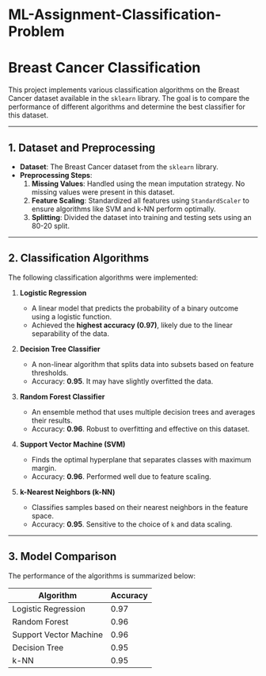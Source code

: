 # ML-Assignment-Classification-Problem

# Breast Cancer Classification

This project implements various classification algorithms on the Breast Cancer dataset available in the `sklearn` library. The goal is to compare the performance of different algorithms and determine the best classifier for this dataset.

---

## **1. Dataset and Preprocessing**

- **Dataset**: The Breast Cancer dataset from the `sklearn` library.
- **Preprocessing Steps**:
  1. **Missing Values**: Handled using the mean imputation strategy. No missing values were present in this dataset.
  2. **Feature Scaling**: Standardized all features using `StandardScaler` to ensure algorithms like SVM and k-NN perform optimally.
  3. **Splitting**: Divided the dataset into training and testing sets using an 80-20 split.

---

## **2. Classification Algorithms**

The following classification algorithms were implemented:

1. **Logistic Regression**
   - A linear model that predicts the probability of a binary outcome using a logistic function.
   - Achieved the **highest accuracy (0.97)**, likely due to the linear separability of the data.

2. **Decision Tree Classifier**
   - A non-linear algorithm that splits data into subsets based on feature thresholds.
   - Accuracy: **0.95**. It may have slightly overfitted the data.

3. **Random Forest Classifier**
   - An ensemble method that uses multiple decision trees and averages their results.
   - Accuracy: **0.96**. Robust to overfitting and effective on this dataset.

4. **Support Vector Machine (SVM)**
   - Finds the optimal hyperplane that separates classes with maximum margin.
   - Accuracy: **0.96**. Performed well due to feature scaling.

5. **k-Nearest Neighbors (k-NN)**
   - Classifies samples based on their nearest neighbors in the feature space.
   - Accuracy: **0.95**. Sensitive to the choice of `k` and data scaling.

---

## **3. Model Comparison**

The performance of the algorithms is summarized below:

| Algorithm             | Accuracy |
|-----------------------|----------|
| Logistic Regression   | 0.97   |
| Random Forest         | 0.96   |
| Support Vector Machine| 0.96   |
| Decision Tree         | 0.95   |
| k-NN                  | 0.95   |
